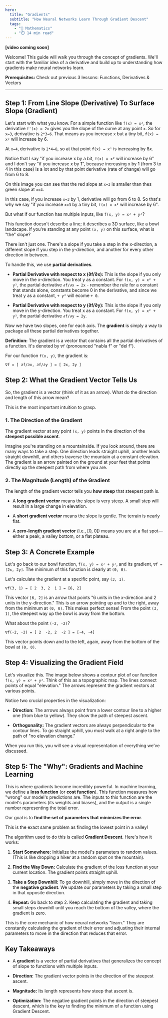 ```yaml
---
hero:
  title: "Gradients"
  subtitle: "How Neural Networks Learn Through Gradient Descent"
  tags:
    - "📐 Mathematics"
    - "⏱️ 14 min read"
---
```


**[video coming soon]**

Welcome! This guide will walk you through the concept of gradients. We'll start with the familiar idea of a derivative and build up to understanding how gradients make neural networks learn.

**Prerequisites:** Check out previous 3 lessons: Functions, Derivatives & Vectors

---

## Step 1: From Line Slope (Derivative) To Surface Slope (Gradient)

Let's start with what you know. For a simple function like `f(x) = x²`, the derivative `f'(x) = 2x` gives you the slope of the curve at any point `x`. So for `x=3`, derivative is `2*3=6`. That means as you increase `x` but a tiny bit, `f(x) = x²` will increase by 6.

At `x=4`, derivative is `2*4=8`, so at that point `f(x) = x²` is increasing by 8x.





Notice that I say "if you increase x by a bit, `f(x) = x²` will increase by 6" and I don't say "if you increase x by 1", because increasing x by 1 (from 3 to 4 in this case) is a lot and by that point derivative (rate of change) will go from 6 to 8.

On this image you can see that the red slope at `x=3` is smaller than thes green slope at `x=4`.

In this case, if you increase `x=3` by 1, derivative will go from 6 to 8. So that's why we say "if you increase `x=3` by a tiny bit, `f(x) = x²` will increase by 6".

But what if our function has multiple inputs, like `f(x, y) = x² + y²`?





This function doesn't describe a line; it describes a 3D surface, like a bowl landscape. If you're standing at any point `(x, y)` on this surface, what is "the" slope?

There isn't just one. There's a slope if you take a step in the x-direction, a different slope if you step in the y-direction, and another for every other direction in between.

To handle this, we use **partial derivatives**.

- **Partial Derivative with respect to x (∂f/∂x):** This is the slope if you only move in the x-direction. You treat y as a constant. For `f(x, y) = x² + y²`, the partial derivative `∂f/∂x = 2x` - remember the rule for a constant that stands alone, constants become 0 in the derivative, and since we treat y as a constant, `+ y²` will ecome `+ 0`.

- **Partial Derivative with respect to y (∂f/∂y):** This is the slope if you only move in the y-direction. You treat x as a constant. For `f(x, y) = x² + y²`, the partial derivative `∂f/∂y = 2y`.

Now we have two slopes, one for each axis. The **gradient** is simply a way to package all these partial derivatives together.

**Definition:** The gradient is a vector that contains all the partial derivatives of a function. It's denoted by `∇f` (pronounced "nabla f" or "del f").

For our function `f(x, y)`, the gradient is:

```
∇f = [ ∂f/∂x, ∂f/∂y ] = [ 2x, 2y ]
```



## Step 2: What the Gradient Vector Tells Us

So, the gradient is a vector (think of it as an arrow). What do the direction and length of this arrow mean?

This is the most important intuition to grasp.

### 1. The Direction of the Gradient

The gradient vector at any point `(x, y)` points in the direction of the **steepest possible ascent**.

Imagine you're standing on a mountainside. If you look around, there are many ways to take a step. One direction leads straight uphill, another leads straight downhill, and others traverse the mountain at a constant elevation. The gradient is an arrow painted on the ground at your feet that points directly up the steepest path from where you are.

### 2. The Magnitude (Length) of the Gradient

The length of the gradient vector tells you **how steep** that steepest path is.





- A **long gradient vector** means the slope is very steep. A small step will result in a large change in elevation.

- A **short gradient vector** means the slope is gentle. The terrain is nearly flat.

- A **zero-length gradient vector** (i.e., [0, 0]) means you are at a flat spot—either a peak, a valley bottom, or a flat plateau.



## Step 3: A Concrete Example

Let's go back to our bowl function, `f(x, y) = x² + y²`, and its gradient, `∇f = [2x, 2y]`. The minimum of this function is clearly at `(0, 0)`.

Let's calculate the gradient at a specific point, say `(3, 1)`.

```
∇f(3, 1) = [ 2  3, 2  1 ] = [6, 2]
```

This vector `[6, 2]` is an arrow that points "6 units in the x-direction and 2 units in the y-direction." This is an arrow pointing up and to the right, away from the minimum at `(0, 0)`. This makes perfect sense! From the point `(3, 1)`, the steepest way up the bowl is away from the bottom.

What about the point `(-2, -2)`?

```
∇f(-2, -2) = [ 2  -2, 2  -2 ] = [-4, -4]
```

This vector points down and to the left, again, away from the bottom of the bowl at `(0, 0)`.



## Step 4: Visualizing the Gradient Field

Let's visualize this. The image below shows a contour plot of our function `f(x, y) = x² + y²`. Think of this as a topographic map. The lines connect points of equal "elevation." The arrows represent the gradient vectors at various points.

Notice two crucial properties in the visualization:

- **Direction:** The arrows always point from a lower contour line to a higher one (from blue to yellow). They show the path of steepest ascent.

- **Orthogonality:** The gradient vectors are always perpendicular to the contour lines. To go straight uphill, you must walk at a right angle to the path of "no elevation change."

When you run this, you will see a visual representation of everything we've discussed.



## Step 5: The "Why": Gradients and Machine Learning

This is where gradients become incredibly powerful. In machine learning, we define a **loss function** (or **cost function**). This function measures how "wrong" our model's predictions are. The inputs to this function are the model's parameters (its weights and biases), and the output is a single number representing the total error.

Our goal is to **find the set of parameters that minimizes the error**.

This is the exact same problem as finding the lowest point in a valley!

The algorithm used to do this is called **Gradient Descent**. Here's how it works:





1. **Start Somewhere:** Initialize the model's parameters to random values. (This is like dropping a hiker at a random spot on the mountain).

2. **Find the Way Down:** Calculate the gradient of the loss function at your current location. The gradient points straight uphill.

3. **Take a Step Downhill:** To go downhill, simply move in the direction of the **negative gradient**. We update our parameters by taking a small step in that opposite direction.

4. **Repeat:** Go back to step 2. Keep calculating the gradient and taking small steps downhill until you reach the bottom of the valley, where the gradient is zero.

This is the core mechanic of how neural networks "learn." They are constantly calculating the gradient of their error and adjusting their internal parameters to move in the direction that reduces that error.

## Key Takeaways





- A **gradient** is a vector of partial derivatives that generalizes the concept of slope to functions with multiple inputs.

- **Direction:** The gradient vector points in the direction of the steepest ascent.

- **Magnitude:** Its length represents how steep that ascent is.

- **Optimization:** The negative gradient points in the direction of steepest descent, which is the key to finding the minimum of a function using Gradient Descent.